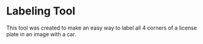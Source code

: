 # Labeling Tool

This tool was created to make an easy way to label all 4 corners of a license plate in an image with a car.
